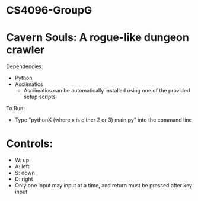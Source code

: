 # CS4096-GroupG

# Cavern Souls: A rogue-like dungeon crawler

Dependencies:
  * Python
  * Asciimatics
    * Asciimatics can be automatically installed using one of the
      provided setup scripts

To Run:
  * Type "pythonX (where x is either 2 or 3) main.py" into the command
    line

# Controls:
  * W: up
  * A: left
  * S: down
  * D: right
  * Only one input may input at a time, and return must be pressed after
    key input